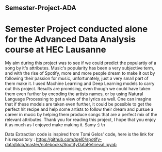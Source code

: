 ## Semester-Project-ADA
# Semester Project conducted alone for the Advanced Data Analysis course at HEC Lausanne
My aim during this project was to see if we could predict the populartiy of a song by it's attributes. Music's popularity has been a very subjective term, and with the rise of Spotify, more and more people dream to make it out by following their passion for music, unfortunately, just a very small part of them make it. 
I used Machine Learning and Deep Learning models to carry out this project.
Results are promising, even though we could have taken them even further by encoding the artists names, or by using Natural Language Processing to get a view of the lyrics as well. 
One can imagine that if these models are taken even further, it could be possible to get the perfect hit recipe and help some artists to follow their dream and pursue a career in music by helping them produce songs that are a perfect mix of the relevant attributes.
Thank you for reading this project, I hope that you enjoy it as much as I enjoyed make making it.
Samy :) \n

Data Extraction code is inspired from Tomi Gelos' code, here is the link for his repository : https://github.com/tgel0/spotify-data/blob/master/notebooks/SpotifyDataRetrieval.ipynb
